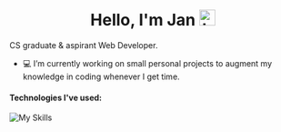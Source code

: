 ## <h1 align="center">Hello, I'm Jan <img src="https://user-images.githubusercontent.com/1303154/88677602-1635ba80-d120-11ea-84d8-d263ba5fc3c0.gif" width="28px" height="28px" alt="hi">

CS graduate & aspirant Web Developer. 

- :computer: I’m currently working on small personal projects to augment my knowledge in coding whenever I get time.


#### **Technologies I've used:**

<!-- TODO: Make technologies links takes you to repositories -->
![My Skills](https://skillicons.dev/icons?i=html,css,js,php,mysql,py,cs,react,java,dart,flutter,unity,blender,vscode,azure,dark&theme=light)
